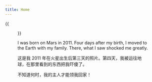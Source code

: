 ```yaml
---
title: Home
---
```


{{<figure src="https://animalcorner.org/wp-content/uploads/2020/07/Japanese-Dog-Breeds-Akita.jpg" title="This is me, which is me (我就是我，不一样的烟火)" width="450">}}

I was born on Mars in 2011. Four days after my birth, I moved to the Earth with my family. There, what I saw shocked me greatly. 

这是我 2011 年在火星出生后第三天的照片。第四天，我被运往地球，在那里看到的东西把我吓傻了。

不知道何时，我的主人才能领我回家！
